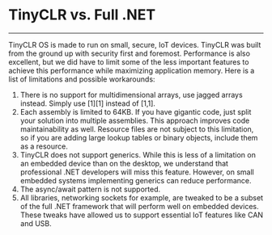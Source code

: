 # TinyCLR vs. Full .NET
---
TinyCLR OS is made to run on small, secure, IoT devices. TinyCLR was built from the ground up with security first and foremost. Performance is also excellent, but we did have to limit some of the less important features to achieve this performance while maximizing application memory. Here is a list of limitations and possible workarounds:

1.	There is no support for multidimensional arrays, use jagged arrays instead. Simply use [1][1] instead of [1,1].
2.	Each assembly is limited to 64KB. If you have gigantic code, just split your solution into multiple assemblies. This approach improves code maintainability as well. Resource files are not subject to this limitation, so if you are adding large lookup tables or binary objects, include them as a resource.
3.	TinyCLR does not support generics. While this is less of a limitation on an embedded device than on the desktop, we understand that professional .NET developers will miss this feature. However, on small embedded systems implementing generics can reduce performance.
4.	The async/await pattern is not supported.
5.	All libraries, networking sockets for example, are tweaked to be a subset of the full .NET framework that will perform well on embedded devices. These tweaks have allowed us to support essential IoT features like CAN and USB.

